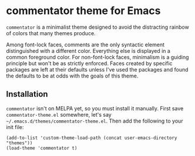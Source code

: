 # commentator theme for Emacs

`commentator` is a minimalist theme designed to avoid the distracting rainbow of colors that many themes produce.

Among font-lock faces, comments are the only syntactic element distinguished with a different color. Everything else is displayed in a common foreground color. For non-font-lock faces, minimalism is a guiding principle but won't be as strictly enforced. Faces created by specific packages are left at their defaults unless I've used the packages and found the defaults to be at odds with the goals of this theme.

## Installation

`commentator` isn't on MELPA yet, so you must install it manually. First save `commentator-theme.el` somewhere, let's say `~/.emacs.d/themes/commentator-theme.el`. Then add the following to your init file:

```
(add-to-list 'custom-theme-load-path (concat user-emacs-directory "themes"))
(load-theme 'commentator t)
```
